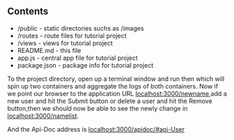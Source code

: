 ## Contents

* /public - static directories suchs as /images
* /routes - route files for tutorial project
* /views - views for tutorial project
* README.md - this file
* app.js - central app file for tutorial project
* package.json - package info for tutorial project


To the project directory, open up a terminal window and run <docker-compose build> then <docker-compose up> which will spin up two containers and aggregate the logs of both containers.
Now if we point our browser to the application URL <localhost:3000/newname>,add a new user and hit the Submit button or delete a user and hit the Remove button,then we should now be able to see the newly change in <localhost:3000/namelist>.

And the Api-Doc address is <localhost:3000/apidoc/#api-User>
